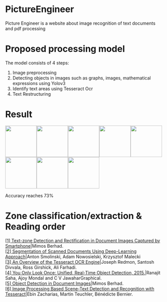 # PictureEngineer
Picture Engineer is a website about image recognition of text documents and pdf processing

# Proposed processing model
The model consists of 4 steps:
1. Image preprocessing
2. Detecting objects in images such as graphs, images, mathematical expressions using Yolov3
3. Identify text areas using Tesseract Ocr
4. Text Restructuring

# Result
<img src="https://user-images.githubusercontent.com/55707606/130382015-f6628802-1837-47a0-8de4-3698f0644f1b.png" width="100"/><img src="https://user-images.githubusercontent.com/55707606/130382019-074d5cc7-022e-4e35-9a05-8c5cf6136d42.png" width="100"/><img src="https://user-images.githubusercontent.com/55707606/130382022-101c3c1a-799a-4e48-9b49-2f855f04cb74.png" width="100"/><img src="https://user-images.githubusercontent.com/55707606/130382030-f5118acf-737f-4f8e-b9bd-28a3e67b50ba.png" width="100"/><img src="https://user-images.githubusercontent.com/55707606/130382040-f11017fc-0377-4c01-b006-b33936c3aaf5.png" width="100"/><img src="https://user-images.githubusercontent.com/55707606/130382046-4edebf0e-ab78-4a46-abad-ac2e3c3153de.png" width="100"/><img src="https://user-images.githubusercontent.com/55707606/130382053-04d135ef-236e-424f-9476-f90840b8742e.png" width="100" /><img src="https://user-images.githubusercontent.com/55707606/130382066-9501addb-7d6b-4b22-8bfb-d40eac5dcbbc.png" width="100" />

Accuracy reaches 73%

# Zone classification/extraction & Reading order
<div><a href="https://eudl.eu/pdf/10.4108/eai.27-2-2017.152342">[1] Text-zone Detection and Rectification in Document Images Captured by Smartphone</a>|Mimos Berhad.</div>
<div><a href="https://arxiv.org/pdf/1804.10371.pdf">[2] Segmentation of Scanned Documents Using Deep-Learning Approach</a>|Anton Smolinski, Adam Nowosielski, Krzysztof Malecki</div>
<div><a href="https://static.googleusercontent.com/media/research.google.com/en//pubs/archive/33418.pdf">[3] An Overview of the Tesseract OCR Engine</a>|Joseph Redmon, Santosh Divvala, Ross Girshick, Ali Farhadi.</div>
<div><a href="https://arxiv.org/abs/1506.02640">[4] You Only Look Once: Unified, Real-Time Object Detection, 2015.</a>|Ranajit Saha, Ajoy Mondal and C V JawaharGraphical.</div>
<div><a href="https://arxiv.org/abs/2008.10843">[5] Object Detection in Document Images</a>|Mimos Berhad.</div>
<div><a href="https://arxiv.org/abs/2004.08079">[6] Image Processing Based Scene-Text Detection and Recognition with Tesseract</a>|Ebin Zacharias, Martin Teuchler, Bénédicte Bernier.</div>







